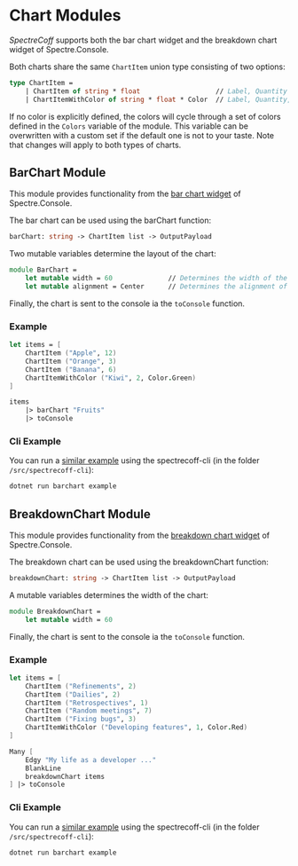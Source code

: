 # Chart Modules
_SpectreCoff_ supports both the bar chart widget and the breakdown chart widget of Spectre.Console.

Both charts share the same `ChartItem` union type consisting of two options:
```fs
type ChartItem =
    | ChartItem of string * float                   // Label, Quantity
    | ChartItemWithColor of string * float * Color  // Label, Quantity, Color
```

If no color is explicitly defined, the colors will cycle through a set of colors defined in the `Colors` variable of the module. 
This variable can be overwritten with a custom set if the default one is not to your taste. Note that changes will apply to both types of charts.

## BarChart Module
This module provides functionality from the [bar chart widget](https://spectreconsole.net/widgets/barchart) of Spectre.Console.

The bar chart can be used using the barChart function:
```fs
barChart: string -> ChartItem list -> OutputPayload
```

Two mutable variables determine the layout of the chart:
```fs
module BarChart =
    let mutable width = 60              // Determines the width of the whole chart
    let mutable alignment = Center      // Determines the alignment of the chart's label
```

Finally, the chart is sent to the console ia the `toConsole` function.

### Example
```fs
let items = [
    ChartItem ("Apple", 12)
    ChartItem ("Orange", 3)
    ChartItem ("Banana", 6)
    ChartItemWithColor ("Kiwi", 2, Color.Green)
]

items
    |> barChart "Fruits"
    |> toConsole
```

### Cli Example
You can run a [similar example](../../src/spectrecoff-cli/commands/BarChart.fs) using the spectrecoff-cli (in the folder `/src/spectrecoff-cli`):
```fs
dotnet run barchart example
```

## BreakdownChart Module
This module provides functionality from the [breakdown chart widget](https://spectreconsole.net/widgets/breakdownchart) of Spectre.Console.

The breakdown chart can be used using the breakdownChart function:
```fs
breakdownChart: string -> ChartItem list -> OutputPayload
```

A mutable variables determines the width of the chart:
```fs
module BreakdownChart =
    let mutable width = 60
```

Finally, the chart is sent to the console ia the `toConsole` function.

### Example
```fs
let items = [
    ChartItem ("Refinements", 2)
    ChartItem ("Dailies", 2)
    ChartItem ("Retrospectives", 1)
    ChartItem ("Random meetings", 7)
    ChartItem ("Fixing bugs", 3)
    ChartItemWithColor ("Developing features", 1, Color.Red)
]

Many [
    Edgy "My life as a developer ..."
    BlankLine
    breakdownChart items
] |> toConsole
```

### Cli Example
You can run a [similar example](../../src/spectrecoff-cli/commands/breakdownChart.fs) using the spectrecoff-cli (in the folder `/src/spectrecoff-cli`):
```fs
dotnet run barchart example
```

